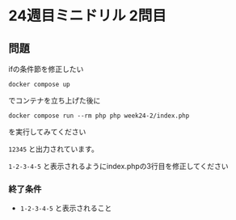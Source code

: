 # 24週目ミニドリル 2問目

## 問題

ifの条件節を修正したい

```
docker compose up
```

でコンテナを立ち上げた後に

```
docker compose run --rm php php week24-2/index.php
```

を実行してみてください

 `12345` と出力されています。

 `1-2-3-4-5` と表示されるようにindex.phpの3行目を修正してください

### 終了条件
- `1-2-3-4-5` と表示されること
